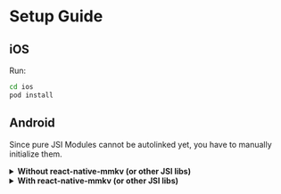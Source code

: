 # Setup Guide

## iOS

Run:

```sh
cd ios
pod install
```

## Android

Since pure JSI Modules cannot be autolinked yet, you have to manually initialize them.

<details>
  <summary>
    <b>Without react-native-mmkv (or other JSI libs)</b>
  </summary>
<br />

1. Open your app's `MainApplication.java`
2. Add the following code:
  ```diff
  package com.example.reactnativemultithreading;

  import android.app.Application;
  import android.content.Context;
  import com.facebook.react.PackageList;
  import com.facebook.react.ReactApplication;
  import com.facebook.react.ReactNativeHost;
  import com.facebook.react.ReactPackage;
  import com.facebook.react.ReactInstanceManager;
  import com.facebook.soloader.SoLoader;
  import java.lang.reflect.InvocationTargetException;
  import java.util.List;

  +import com.reactnativemultithreading.MultithreadingJSIModulePackage;
  +import com.facebook.react.bridge.JSIModulePackage;

  public class MainApplication extends Application implements ReactApplication {

    private final ReactNativeHost mReactNativeHost =
        new ReactNativeHost(this) {
          @Override
          public boolean getUseDeveloperSupport() {
            return BuildConfig.DEBUG;
          }

          @Override
          protected List<ReactPackage> getPackages() {
            @SuppressWarnings("UnnecessaryLocalVariable")
            List<ReactPackage> packages = new PackageList(this).getPackages();
            // Packages that cannot be autolinked yet can be added manually here, for MultithreadingExample:
            // packages.add(new MyReactNativePackage());
  +         packages.add(new MultithreadingPackage());
            return packages;
          }

          @Override
          protected String getJSMainModuleName() {
            return "index";
          }

  +       // TODO: Remove this when JSI Modules can be autoinstalled (maybe RN 0.65)
  +       @Override
  +       protected JSIModulePackage getJSIModulePackage() {
  +         return new MultithreadingJSIModulePackage();
  +       }
        };
  ```

</details>



<details>
  <summary>
    <b>With react-native-mmkv (or other JSI libs)</b>
  </summary>
<br />

1. Open your project in Android Studio
2. Open the folder where `MainApplication.java` lives (`src/main/java/...`)
3. Right click the folder, **New** > **Java class**
4. Call it whatever you prefer, in my case it's `ExampleJSIPackage` because my app is called "Example"
5. Add the following code:

  ```java
  package com.example;

  import com.facebook.react.bridge.JSIModuleSpec;
  import com.facebook.react.bridge.JavaScriptContextHolder;
  import com.facebook.react.bridge.ReactApplicationContext;
  import com.swmansion.reanimated.ReanimatedJSIModulePackage;
  import com.reactnativemmkv.MultithreadingModule;

  import java.util.Collections;
  import java.util.List;

  // TODO: Remove all of this when JSI Modules can be autoinstalled (maybe RN 0.65)
  public class ExampleJSIPackage extends ReanimatedJSIModulePackage {
      @Override
      public List<JSIModuleSpec> getJSIModules(ReactApplicationContext reactApplicationContext, JavaScriptContextHolder jsContext) {
          super.getJSIModules(reactApplicationContext, jsContext);
          MultithreadingModule.install(reactApplicationContext, jsContext);
          return Collections.emptyList();
      }
  }
  ```
6. Replace `com.example` (first line) with the correct package name
7. Replace `ExampleJSIPackage` with the file name you chose in step 4.
8. Open `MainApplication.java` and find the location where the `ReactNativeHost` is initialized. You have to override it's `getJSIModulePackage` method:
  ```diff
  package com.example.reactnativemultithreading;

  import android.app.Application;
  import android.content.Context;
  import com.facebook.react.PackageList;
  import com.facebook.react.ReactApplication;
  import com.facebook.react.ReactNativeHost;
  import com.facebook.react.ReactPackage;
  import com.facebook.react.ReactInstanceManager;
  import com.facebook.soloader.SoLoader;
  import java.lang.reflect.InvocationTargetException;
  import java.util.List;

  +import com.example.ExampleJSIPackage;
  +import com.facebook.react.bridge.JSIModulePackage;

  public class MainApplication extends Application implements ReactApplication {

    private final ReactNativeHost mReactNativeHost =
        new ReactNativeHost(this) {
          @Override
          public boolean getUseDeveloperSupport() {
            return BuildConfig.DEBUG;
          }

          @Override
          protected List<ReactPackage> getPackages() {
            @SuppressWarnings("UnnecessaryLocalVariable")
            List<ReactPackage> packages = new PackageList(this).getPackages();
            // Packages that cannot be autolinked yet can be added manually here, for MultithreadingExample:
            // packages.add(new MyReactNativePackage());
            packages.add(new MultithreadingPackage());
            return packages;
          }

          @Override
          protected String getJSMainModuleName() {
            return "index";
          }

  +       // TODO: Remove this when JSI Modules can be autoinstalled (maybe RN 0.65)
  +       @Override
  +       protected JSIModulePackage getJSIModulePackage() {
  +         return new ExampleJSIModulePackage();
  +       }
        };
  ```
  
  </details>
